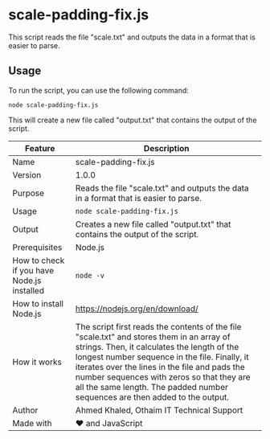 # scale-padding-fix.js

This script reads the file "scale.txt" and outputs the data in a format that is easier to parse.

## Usage

To run the script, you can use the following command:

```
node scale-padding-fix.js
```

This will create a new file called "output.txt" that contains the output of the script.

| Feature                                    | Description                                                                                                                                                                                                                                                                                                                                                             |
| ------------------------------------------ | ----------------------------------------------------------------------------------------------------------------------------------------------------------------------------------------------------------------------------------------------------------------------------------------------------------------------------------------------------------------------- |
| Name                                       | scale-padding-fix.js                                                                                                                                                                                                                                                                                                                                                    |
| Version                                    | 1.0.0                                                                                                                                                                                                                                                                                                                                                                   |
| Purpose                                    | Reads the file "scale.txt" and outputs the data in a format that is easier to parse.                                                                                                                                                                                                                                                                                    |
| Usage                                      | `node scale-padding-fix.js`                                                                                                                                                                                                                                                                                                                                             |
| Output                                     | Creates a new file called "output.txt" that contains the output of the script.                                                                                                                                                                                                                                                                                          |
| Prerequisites                              | Node.js                                                                                                                                                                                                                                                                                                                                                                 |
| How to check if you have Node.js installed | `node -v`                                                                                                                                                                                                                                                                                                                                                               |
| How to install Node.js                     | https://nodejs.org/en/download/                                                                                                                                                                                                                                                                                                                                         |
| How it works                               | The script first reads the contents of the file "scale.txt" and stores them in an array of strings. Then, it calculates the length of the longest number sequence in the file. Finally, it iterates over the lines in the file and pads the number sequences with zeros so that they are all the same length. The padded number sequences are then added to the output. |
| Author                                     | Ahmed Khaled, Othaim IT Technical Support                                                                                                                                                                                                                                                                                                                               |
| Made with                                  | ❤️ and JavaScript                                                                                                                                                                                                                                                                                                                                                       |
